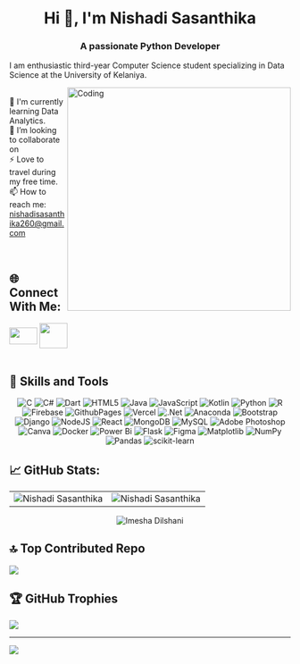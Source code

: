 <h1 align="center">Hi 👋, I'm Nishadi Sasanthika</h1>

<h3 align="center">A passionate Python Developer </h3>
<p> I am enthusiastic third-year Computer Science student specializing in Data Science at the  University of Kelaniya. </p>
<div>
<img align="right" alt="Coding" width="400" src="https://cdn.dribbble.com/users/1162077/screenshots/3848914/programmer.gif">

<br>🧠 I'm currently learning Data Analytics.
<br>
👯 I’m looking to collaborate on
<br>
⚡ Love to travel during my free time.
<br>
📫 How to reach me: nishadisasanthika260@gmail.com
</p>
<br> 

## 🌐 Connect With Me:

  <a href="https://www.linkedin.com/in/nishadi-sasanthika-a90609299/" target="blank"><img align="center" src="https://raw.githubusercontent.com/rahuldkjain/github-profile-readme-generator/master/src/images/icons/Social/linked-in-alt.svg" height="30" width="50" /></a>
  <a href="https://www.youtube.com/channel/UC0x-iamygqt2e9Lf0cCo8kA" target="blank"><img align="center" src="https://raw.githubusercontent.com/rahuldkjain/github-profile-readme-generator/master/src/images/icons/Social/youtube.svg" height="45" width="50" /></a>
  <br>
 <br>

  ## 💼 Skills and Tools</h3>
<p align="center"> 
  <img alt="C" src="https://img.shields.io/badge/c-%2300599C.svg?style=flat&logo=c&logoColor=white" />
  <img alt="C#" src="https://img.shields.io/badge/c%23-%23239120.svg?style=flat&logo=csharp&logoColor=white" />
  <img alt="Dart" src="https://img.shields.io/badge/dart-%230175C2.svg?style=flat&logo=dart&logoColor=white" />
  <img alt="HTML5" src="https://img.shields.io/badge/html5-%23E34F26.svg?style=flat&logo=html5&logoColor=white" />
  <img alt="Java" src="https://img.shields.io/badge/java-%23ED8B00.svg?style=flat&logo=openjdk&logoColor=white" />
  <img alt="JavaScript" src="https://img.shields.io/badge/javascript-%23323330.svg?style=flat&logo=javascript&logoColor=%23F7DF1E" />
  <img alt="Kotlin" src="https://img.shields.io/badge/kotlin-%237F52FF.svg?style=flat&logo=kotlin&logoColor=white" />
  <img alt="Python" src="https://img.shields.io/badge/python-3670A0?style=flat&logo=python&logoColor=ffdd54" />
  <img alt="R" src="https://img.shields.io/badge/r-%23276DC3.svg?style=flat&logo=r&logoColor=white" />
  <img alt="Firebase" src="https://img.shields.io/badge/firebase-%23039BE5.svg?style=flat&logo=firebase" />
  <img alt="GithubPages" src="https://img.shields.io/badge/github%20pages-121013?style=flat&logo=github&logoColor=white" />
  <img alt="Vercel" src="https://img.shields.io/badge/vercel-%23000000.svg?style=flat&logo=vercel&logoColor=white" />
  <img alt=".Net" src="https://img.shields.io/badge/.NET-5C2D91?style=flat&logo=.net&logoColor=white" />
  <img alt="Anaconda" src="https://img.shields.io/badge/Anaconda-%2344A833.svg?style=flat&logo=anaconda&logoColor=white" />
  <img alt="Bootstrap" src="https://img.shields.io/badge/bootstrap-%238511FA.svg?style=flat&logo=bootstrap&logoColor=white" />
  <img alt="Django" src="https://img.shields.io/badge/django-%23092E20.svg?style=flat&logo=django&logoColor=white" />
  <img alt="NodeJS" src="https://img.shields.io/badge/node.js-6DA55F?style=flat&logo=node.js&logoColor=white" />
  <img alt="React" src="https://img.shields.io/badge/react-%2320232a.svg?style=flat&logo=react&logoColor=%2361DAFB" />
  <img alt="MongoDB" src="https://img.shields.io/badge/MongoDB-%234ea94b.svg?style=flat&logo=mongodb&logoColor=white" />
  <img alt="MySQL" src="https://img.shields.io/badge/mysql-%2300000f.svg?style=flat&logo=mysql&logoColor=white" />
  <img alt="Adobe Photoshop" src="https://img.shields.io/badge/adobe%20photoshop-%2331A8FF.svg?style=flat&logo=adobe%20photoshop&logoColor=white" />
  <img alt="Canva" src="https://img.shields.io/badge/Canva-%2300C4CC.svg?style=flat&logo=Canva&logoColor=white " />
  <img alt="Docker" src="https://img.shields.io/badge/docker-%230db7ed.svg?style=flat&logo=docker&logoColor=white"/>
  <img alt = "Power Bi" src="https://img.shields.io/badge/power_bi-F2C811?style=flat&logo=powerbi&logoColor=black"/>
  <img alt = "Flask" src= "https://img.shields.io/badge/flask-%23000.svg?style=flat&logo=flask&logoColor=white"/> 
  <img alt ="Figma" src ="https://img.shields.io/badge/figma-%23F24E1E.svg?style=flat&logo=figma&logoColor=white" />
  <img alt ="Matplotlib" src = "https://img.shields.io/badge/Matplotlib-%23ffffff.svg?style=flat&logo=Matplotlib&logoColor=black" />
  <img alt = "NumPy" src ="https://img.shields.io/badge/numpy-%23013243.svg?style=flat&logo=numpy&logoColor=white" />
  <img alt = "Pandas" src ="https://img.shields.io/badge/pandas-%23150458.svg?style=flat&logo=pandas&logoColor=white" /> 
  <img alt="scikit-learn" src ="https://img.shields.io/badge/scikit--learn-%23F7931E.svg?style=flat&logo=scikit-learn&logoColor=white"/>
  
</p>

## 📈 GitHub Stats:

<table>
  <tr> 
<td><img src="https://github-readme-stats.vercel.app/api?username=NishadiSS&show_icons=true&theme=radical&hide_border=false&include_all_commits=false&count_private=true" alt="Nishadi Sasanthika" />
    <td><img src="https://github-readme-stats.vercel.app/api/top-langs/?username=NishadiSS&theme=radical&hide_border=false&include_all_commits=false&count_private=true&layout=compact" alt="Nishadi Sasanthika"/></td>
  </tr>
</table>
<div align="center">
<p><img align="center" src="https://github-readme-streak-stats.herokuapp.com/?user=NishadiSS&theme=radical&hide_border=false" alt="Imesha Dilshani" /></p>
  </div>

## 🔝 Top Contributed Repo
![](https://github-contributor-stats.vercel.app/api?username=NishadiSS&limit=5&theme=algolia&combine_all_yearly_contributions=true)

## 🏆 GitHub Trophies
![](https://github-profile-trophy.vercel.app/?username=NishadiSS&theme=gitdimmed&no-frame=true&no-bg=false&margin-w=4)

---
[![](https://visitcount.itsvg.in/api?id=NishadiSS&icon=0&color=12)](https://visitcount.itsvg.in)


